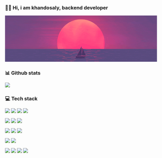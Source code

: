 ### 🧑‍💻 Hi, i am khandosaly, backend developer

![](sunset.gif)

### 📊 Github stats
![](https://github-readme-streak-stats.herokuapp.com/?user=khandosaly&theme=synthwave&hide_border=true)<br/>

### 💻 Tech stack
<p>
  <img src="https://img.shields.io/badge/Python-3776AB?style=for-the-badge&logo=python&logoColor=white&color=734981" />
  <img src="https://img.shields.io/badge/TypeScript-007ACC?style=for-the-badge&logo=typescript&logoColor=white&color=734981" />
  <img src="https://img.shields.io/badge/Java-ED8B00?style=for-the-badge&logo=java&logoColor=white&color=734981" />
  <img src="https://img.shields.io/badge/javascript-%23323330.svg?style=for-the-badge&logo=javascript&logoColor=white&color=734981" />
</p>
<p>
  <img src="https://img.shields.io/badge/Django-092E20?style=for-the-badge&logo=django&logoColor=white&color=734981" />
  <img src="https://img.shields.io/badge/FastAPI-005571?style=for-the-badge&logo=fastapi&logoColor=white&color=734981" />
  <img src="https://img.shields.io/badge/React-20232A?style=for-the-badge&logo=react&logoColor=white&color=734981" />
</p>
<p>
  <img src="https://img.shields.io/badge/PostgreSQL-316192?style=for-the-badge&logo=postgresql&logoColor=white&color=734981" />
  <img src="https://img.shields.io/badge/redis-%23DD0031.svg?style=for-the-badge&logo=redis&logoColor=white&color=734981" />
  <img src="https://img.shields.io/badge/SQLite-07405E?style=for-the-badge&logo=sqlite&logoColor=white&color=734981" />
</p>
<p> 
  <img src="https://img.shields.io/badge/cent%20os-002260?style=for-the-badge&logo=centos&logoColor=white&color=734981" />
  <img src="https://img.shields.io/badge/Ubuntu-E95420?style=for-the-badge&logo=ubuntu&logoColor=white&color=734981" />
</p>
<p>
  <img src="https://img.shields.io/badge/Postman-FF6C37?style=for-the-badge&logo=postman&logoColor=white&color=734981" />
  <img src="https://img.shields.io/badge/jenkins-%232C5263.svg?style=for-the-badge&logo=jenkins&logoColor=white&color=734981" />
  <img src="https://img.shields.io/badge/selenium-%43B02A?style=for-the-badge&logo=selenium&logoColor=white&color=734981" />
  
  <img src="https://img.shields.io/badge/git-%23F05033.svg?style=for-the-badge&logo=git&logoColor=white&color=734981" />
</p>


